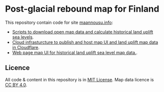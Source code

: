 # Post-glacial rebound map for Finland

This repository contain code for site [maannousu.info](https://maannousu.info/):

- [Scripts to download open map data and calculate historical land uplift sea levels](./map-data-processing/README.md).
- [Cloud infrasturcture to publish and host map UI and land uplift map data in Cloudflare](./infra/README.md).
- [Web page map UI for historical land uplift sea level map data.](./ui/README.md).

## Licence

All code & content in this repository is in [MIT License](https://github.com/anttikekki/muinaismuistot/blob/master/LICENSE). Map data licence is [CC BY 4.0](https://creativecommons.org/licenses/by/4.0/deed.en).
